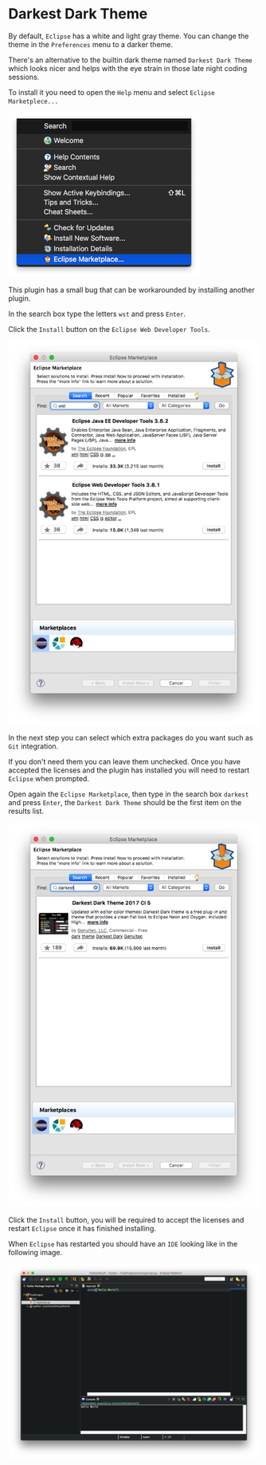 # Darkest Dark Theme

By default, `Eclipse` has a white and light gray theme. You can change the theme in the `Preferences` menu to a darker theme.

There's an alternative to the builtin dark theme named `Darkest Dark Theme` which looks nicer and helps with the eye strain in those late night coding sessions.

To install it you need to open the `Help` menu and select `Eclipse Marketplece...`

![Eclipse Marketplace](./images/1.png)

This plugin has a small bug that can be workarounded by installing another plugin.

In the search box type the letters `wst` and press `Enter`.

Click the `Install` button on the `Eclipse Web Developer Tools`.

![Eclipse Marketplace](./images/2.png)

In the next step you can select which extra packages do you want such as `Git` integration.

If you don't need them you can leave them unchecked. Once you have accepted the licenses and the plugin has installed you will need to restart `Eclipse` when prompted.

Open again the `Eclipse Marketplace`, then type in the search box `darkest` and press `Enter`, the `Darkest Dark Theme` should be the first item on the results list.

![Eclipse Marketplace](./images/3.png)

Click the `Install` button, you will be required to accept the licenses and restart `Eclipse` once it has finished installing.

When `Eclipse` has restarted you should have an `IDE` looking like in the following image.

![Result](./images/4.png)

